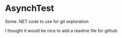 # AsynchTest
Some .NET code to use for git exploration

I thought it would be nice to add a readme file for github
